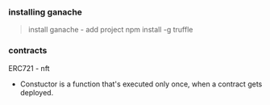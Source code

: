 ### installing ganache
> install ganache - add project
> npm install -g truffle

### contracts
ERC721 - nft

- Constuctor is a function that's executed only once, when a contract gets deployed.
